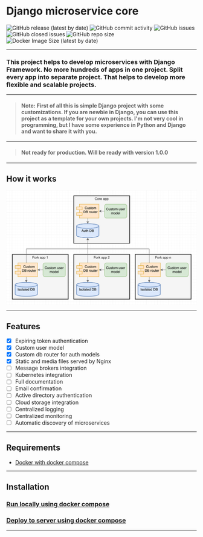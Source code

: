 # Django microservice core


![GitHub release (latest by date)](https://img.shields.io/github/v/release/dj-ms/dj-ms-core?display_name=release&style=for-the-badge)
![GitHub commit activity](https://img.shields.io/github/commit-activity/m/dj-ms/dj-ms-core?style=for-the-badge)
![GitHub issues](https://img.shields.io/github/issues/dj-ms/dj-ms-core?style=for-the-badge)
![GitHub closed issues](https://img.shields.io/github/issues-closed-raw/dj-ms/dj-ms-core?style=for-the-badge)
![GitHub repo size](https://img.shields.io/github/repo-size/dj-ms/dj-ms-core?style=for-the-badge)
![Docker Image Size (latest by date)](https://img.shields.io/docker/image-size/harleyking/dj-ms-core?style=for-the-badge)

---


### This project helps to develop microservices with Django Framework. No more hundreds of apps in one project. Split every app into separate project. That helps to develop more flexible and scalable projects.


---

> #### Note: First of all this is simple Django project with some customizations. If you are newbie in Django, you can use this project as a template for your own projects. I'm not very cool in programming, but I have some experience in Python and Django and want to share it with you.

---

> #### Not ready for production. Will be ready with version 1.0.0

---


## How it works
<p align="center">
  <img src="docs/media/scheme.png" alt="How it works" align="center">
</p>

---


## Features
- [x] Expiring token authentication
- [x] Custom user model
- [x] Custom db router for auth models
- [x] Static and media files served by Nginx
- [ ] Message brokers integration
- [ ] Kubernetes integration
- [ ] Full documentation
- [ ] Email confirmation
- [ ] Active directory authentication
- [ ] Cloud storage integration
- [ ] Centralized logging
- [ ] Centralized monitoring
- [ ] Automatic discovery of microservices

---


## Requirements
- [Docker with docker compose](https://docs.docker.com/compose/install/)

---


## Installation

### [Run locally using docker compose](docs/run_locally_using_docker_compose.md)

### [Deploy to server using docker compose](docs/deploy_to_server_using_docker_compose.md)

---


